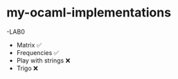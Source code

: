 # my-ocaml-implementations
-LAB0
  - Matrix ✅
  - Frequencies ✅
  - Play with strings ❌
  - Trigo ❌
    
  
